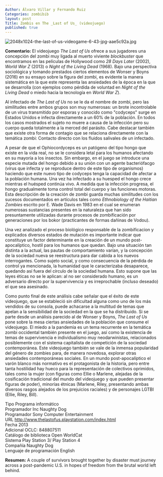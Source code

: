```yaml
---
Author: Álvaro Villar y Fernando Ruiz
Categories: zombibib
layout: post
Title: Zombis en The _Last of Us_ (videojuego)
published: true
---
```


![2048x1024-the-last-of-us-videogame-6-43-jpg-aae5c92a.jpg]({{site.baseurl}}/images/2048x1024-the-last-of-us-videogame-6-43-jpg-aae5c92a.jpg)    

**Comentario:** El videojuego _The Last of Us_ ofrece a sus jugadores una concepción del zombi muy ligada al muerto viviente _blockbuster_ que encontramos en las películas de Hollywood como _28 Days Later_ (2002), _World War Z_ (2013) o _Night of the Living Dead_ (1968). Bajo una perspectiva sociológica y tomando prestados ciertos elementos de Wonser y Boyns (2016) en su ensayo sobre la figura del zombi, es evidente la manera sistemática en la que este representa las ansiedades de la época en la que se desarrolla (con ejemplos como pérdida de voluntad en _Night of the Living Dead_ o miedo hacia la tecnología en _World War Z_).

Al infectado de _The Last of Us_ no se le da el nombre de zombi, pero las similitudes entre ambos grupos son muy numerosas: un brote incontrolable de un virus transmitido por esporas y conocido como "codyceps" surge en Estados Unidos e infecta directamente a un 60% de la población. En todos los casos mostrados el sujeto no muere a causa de la infección pero su cuerpo queda totalmente a la merced del parásito. Cabe destacar también que existe otra forma de contagio que se relaciona directamente con la temática zombi: Contacto directo con los fluidos salivales de un infectado.

A pesar de que el Ophiocordyceps es un patógeno del tipo hongo que existe en la vida real, no se le considera letal para los humanos afectando en su mayoría a los insectos. Sin embargo, en el juego se introduce una especie mutada del hongo debido a su unión con un agente bacteriófacgo (virus que infecta y se reproduce dentro de este tipo de organismos) haciendo que este nuevo tipo de codyceps tenga la capacidad de afectar a la población humana. Una vez ha infectado a su huesped el hongo crece mientras el huésped continúa vivo. A medida que la infección progresa, el hongo gradualmente toma control total del cuerpo y las funciones motoras. Esta descripción de la creación de zombi guarda muchas similitudes con los sucesos documentados en artículos tales como _Ethnobiology of the Haitian Zombies_ escrito por E. Wade Davis en 1983 en el cual se enumeran numerosas sustancias presentes en la naturaleza que han sido presuntamente utilizadas durante  procesos de zombificación por generaciones por los bokor (practicantes de formas dañinas de Vodou).

Una vez analizado el proceso biológico responsable de la zombificacion y explicados diversos estados de mutación es importante indicar que constituye un factor determinante en la creación de un mundo post-apocalíptico, hostil para los humanos que quedan. Bajo una situación tan distinta a la actual, las pautas de comportamiento varían, y la concepción de la sociedad nueva se reestructura para dar cabida a los nuevos interrogantes. Como sujeto social, y como consecuencia de la pérdida de control ya mencionada, la humanidad que le caracterizaba desaparece, quedando así fuera del círculo de la sociedad humana. Esto supone que las leyes éticas no se le aplican: al no ser considerado humano, es un adversario directo por la supervivencia y es irreprochable (incluso deseado) el que sea asesinado.

Como punto final de este análisis cabe señalar que el éxito de este videojuego, que se estableció sin dificultad alguna como uno de los más vendidos de su consola, puede achacarse a la multitud de temas que apelan a la sensibilidad de la sociedad en la que se ha distribuido. Si se parte desde un análisis parecido al de Wonser y Boyns, _The Last of Us_ pone sobre la mesa ciertas ansiedades de la población que consume el videojuego. El miedo a la pandemia es un tema recurrente en la temática zombi occidental también presente en el juego, así como la existencia de temas de supervivencia e individualismo muy neodarwinistas, relacionados posiblemente con el sistema capitalista de competición de la sociedad contemporánea. Este videojuego también se vale de la inmensa popularidad del género de zombies para, de manera novedosa, explorar otras ansiedades contemporáneas sociales. En un mundo post-apocalíptico el varón blanco más normativo es el protagonista de la historia, pero entre tanta hostilidad hay hueco para la representación de colectivos oprimidos, tales como la mujer (con figuras como Ellie o Marlene, alejadas de la cosificación tradicional del mundo del videojuego y que pueden presentar figuras de poder), minorías étnicas (Marlene, Riley, presentando ambas diversos rasgos alejados de los prejuicios raciales) y de personajes LGTBI (Ellie, Riley, Bill).

Tipo 	Programa informático  
Programador 	Inc Naughty Dog  
Programador 	Sony Computer Entertainment  
URL 	http://www.thelastofus.playstation.com/index.html  
Fecha 	2013  
Adicional 	OCLC: 848807511  
Catálogo de biblioteca 	Open WorldCat  
Sistema 	Play Station 3/ Play Station 4  
Compañía 	Naughty Dog  
Lenguaje de programación 	English  

**Resumen:** A couple of survivors brought together by disaster must journey across a post-pandemic U.S. in hopes of freedom from the brutal world left behind.
